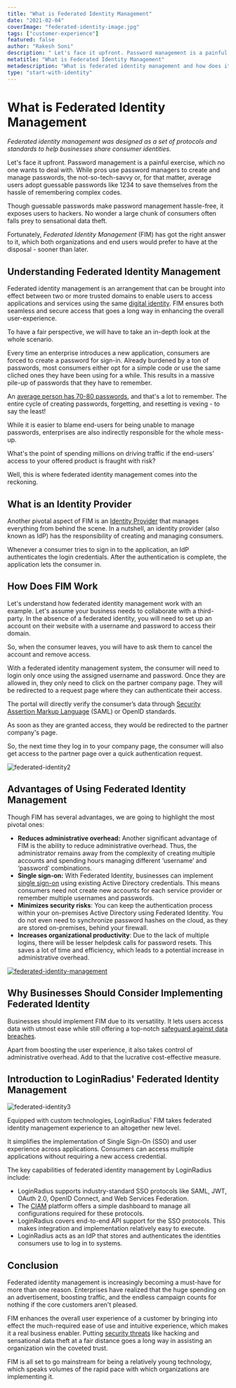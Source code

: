 ```yaml
---
title: "What is Federated Identity Management"
date: "2021-02-04"
coverImage: "federated-identity-image.jpg"
tags: ["customer-experience"]
featured: false 
author: "Rakesh Soni"
description: " Let's face it upfront. Password management is a painful exercise, which no one wants to deal with. Though guessable passwords make them easy to remember, it exposes consumers to hackers. Fortunately, federated identity management ensures both seamless and secure access that goes a long way in enhancing the overall user-experience"
metatitle: "What is Federated Identity Management"
metadescription: "What is federated identity management and how does it work. Read the advantages of FIM and why businesses should consider implementing federated identity."
type: "start-with-identity"
---
```




# What is Federated Identity Management

_Federated identity management was designed as a set of protocols and standards to help businesses share consumer identities._

Let's face it upfront. Password management is a painful exercise, which no one wants to deal with. While pros use password managers to create and manage passwords, the not-so-tech-savvy or, for that matter, average users adopt guessable passwords like 1234 to save themselves from the hassle of remembering complex codes. 

Though guessable passwords make password management hassle-free, it exposes users to hackers. No wonder a large chunk of consumers often falls prey to sensational data theft. 

Fortunately, _Federated Identity Management_ (FIM) has got the right answer to it, which both organizations and end users would prefer to have at the disposal - sooner than later. 



## Understanding  Federated Identity Management

Federated identity management is an arrangement that can be brought into effect between two or more trusted domains to enable users to access applications and services using the same [digital identity](https://www.loginradius.com/blog/start-with-identity/2019/10/digital-identity-management/). FIM ensures both seamless and secure access that goes a long way in enhancing the overall user-experience. 

To have a fair perspective, we will have to take an in-depth look at the whole scenario. 

Every time an enterprise introduces a new application, consumers are forced to create a password for sign-in. Already burdened by a ton of passwords, most consumers either opt for a simple code or use the same cliched ones they have been using for a while. This results in a massive pile-up of passwords that they have to remember. 

An [average person has 70-80 passwords](https://www.newswire.com/news/new-research-most-people-have-70-80-passwords-21103705), and that's a lot to remember. The entire cycle of creating passwords, forgetting, and resetting is vexing - to say the least!

While it is easier to blame end-users for being unable to manage passwords, enterprises are also indirectly responsible for the whole mess-up.

What's the point of spending millions on driving traffic if the end-users' access to your offered product is fraught with risk? 

Well, this is where federated identity management comes into the reckoning. 


## What is an Identity Provider

Another pivotal aspect of FIM is an [Identity Provider](https://www.loginradius.com/identity-providers/) that manages everything from behind the scene. In a nutshell, an identity provider (also known as IdP) has the responsibility of creating and managing consumers.

Whenever a consumer tries to sign in to the application, an IdP authenticates the login credentials. After the authentication is complete, the application lets the consumer in. 


## How Does FIM Work

Let's understand how federated identity management work with an example. Let's assume your business needs to collaborate with a third-party. In the absence of a federated identity, you will need to set up an account on their website with a username and password to access their domain. 

So, when the consumer leaves, you will have to ask them to cancel the account and remove access. 

With a federated identity management system, the consumer will need to login only once using the assigned username and password. Once they are allowed in, they only need to click on the partner company page. They will be redirected to a request page where they can authenticate their access. 

The portal will directly verify the consumer’s data through [Security Assertion Markup Language](https://www.loginradius.com/single-sign-on/) (SAML) or OpenID standards.

As soon as they are granted access, they would be redirected to the partner company's page.

So, the next time they log in to your company page, the consumer will also get access to the partner page over a quick authentication request.

![federated-identity2](federated-identity2.png)


## Advantages of Using Federated Identity Management

Though FIM has several advantages, we are going to highlight the most pivotal ones: 



*   **Reduces administrative overhead:** Another significant advantage of FIM is the ability to reduce administrative overhead. Thus, the administrator remains away from the complexity of creating multiple accounts and spending hours managing different ‘username’ and ‘password’ combinations.
*   **Single sign-on:** With Federated Identity, businesses can implement [single sign-on](https://www.loginradius.com/blog/start-with-identity/2019/05/what-is-single-sign-on/) using existing Active Directory credentials. This means consumers need not create new accounts for each service provider or remember multiple usernames and passwords. 
*   **Minimizes security risks**: You can keep the authentication process within your on-premises Active Directory using Federated Identity. You do not even need to synchronize password hashes on the cloud, as they are stored on-premises, behind your firewall. 
*   **Increases organizational productivity**: Due to the lack of multiple logins, there will be lesser helpdesk calls for password resets. This saves a lot of time and efficiency, which leads to a potential increase in administrative overhead. 

[![federated-identity-management](federated-identity-management.png)](https://www.loginradius.com/resource/federated-identity-management-datasheet)


## Why Businesses Should Consider Implementing Federated Identity

Businesses should implement FIM due to its versatility. It lets users access data with utmost ease while still offering a top-notch [safeguard against data breaches](https://www.loginradius.com/blog/start-with-identity/2019/10/cybersecurity-best-practices-for-enterprises/).

Apart from boosting the user experience, it also takes control of administrative overhead. Add to that the lucrative cost-effective measure. 


## Introduction to LoginRadius' Federated Identity Management

![federated-identity3](federated-identity3.png)


Equipped with custom technologies, LoginRadius' FIM takes federated identity management experience to an altogether new level. 

It simplifies the implementation of Single Sign-On (SSO) and user experience across applications. Consumers can access multiple applications without requiring a new access credential.

The key capabilities of federated identity management by LoginRadius include:



*   LoginRadius supports industry-standard SSO protocols like SAML, JWT, OAuth 2.0, OpenID Connect, and Web Services Federation.
*   The [CIAM](https://www.loginradius.com/blog/start-with-identity/2019/06/customer-identity-and-access-management/) platform offers a simple dashboard to manage all configurations required for these protocols. 
*   LoginRadius covers end-to-end API support for the SSO protocols. This makes integration and implementation relatively easy to execute. 
*   LoginRadius acts as an IdP that stores and authenticates the identities consumers use to log in to systems. 



## Conclusion

Federated identity management is increasingly becoming a must-have for more than one reason. Enterprises have realized that the huge spending on an advertisement, boosting traffic, and the endless campaign counts for nothing if the core customers aren't pleased. 

FIM enhances the overall user experience of a customer by bringing into effect the much-required ease of use and intuitive experience, which makes it a real business enabler. Putting [security threats](https://www.loginradius.com/blog/start-with-identity/2019/10/cybersecurity-attacks-business/) like hacking and sensational data theft at a fair distance goes a long way in assisting an organization win the coveted trust.

FIM is all set to go mainstream for being a relatively young technology, which speaks volumes of the rapid pace with which organizations are implementing it. 